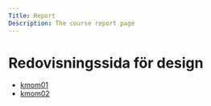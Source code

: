```yaml
---
Title: Report
Description: The course report page
---
```


# Redovisningssida för design

* [kmom01](report/kmom01)
* [kmom02](report/kmom02)
